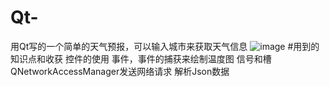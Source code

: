 # Qt-
用Qt写的一个简单的天气预报，可以输入城市来获取天气信息
![image](https://github.com/user-attachments/assets/b152f398-9b29-4121-95c8-af9b7475907a)
#用到的知识点和收获
控件的使用
事件，事件的捕获来绘制温度图
信号和槽
QNetworkAccessManager发送网络请求
解析Json数据


